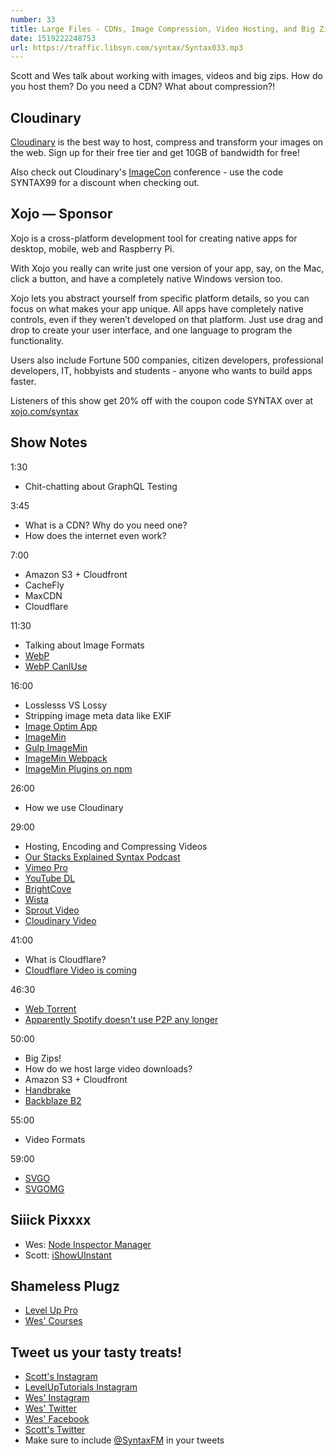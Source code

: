 ```yaml
---
number: 33
title: Large Files - CDNs, Image Compression, Video Hosting, and Big Zips
date: 1519222248753
url: https://traffic.libsyn.com/syntax/Syntax033.mp3
---
```


Scott and Wes talk about working with images, videos and big zips. How do you host them? Do you need a CDN? What about compression?!

## Cloudinary

[Cloudinary](https://cloudinary.com/?utm_source=Syntax.fm&utm_medium=Podcast&utm_content=Cloudinary_Syntax_podcast) is the best way to host, compress and transform your images on the web. Sign up for their free tier and get 10GB of bandwidth for free!

Also check out Cloudinary's [ImageCon](http://www.imagecon.com/?utm_source=Syntax.fm&utm_medium=Podcast&utm_content=ImageCon_Syntax_podcast) conference - use the code SYNTAX99 for a discount when checking out.

## Xojo — Sponsor

Xojo is a cross-platform development tool for creating native apps for desktop, mobile, web and Raspberry Pi.

With Xojo you really can write just one version of your app, say, on the Mac, click a button, and have a completely native Windows version too.

Xojo lets you abstract yourself from specific platform details, so you can focus on what makes your app unique. All apps have completely native controls, even if they weren’t developed on that platform. Just use drag and drop to create your user interface, and one language to program the functionality.

Users also include Fortune 500 companies, citizen developers, professional developers, IT, hobbyists and students - anyone who wants to build apps faster.

Listeners of this show get 20% off with the coupon code SYNTAX over at [xojo.com/syntax](http://xojo.com/syntax)

## Show Notes

1:30

* Chit-chatting about GraphQL Testing

3:45

* What is a CDN? Why do you need one?
* How does the internet even work?

7:00

* Amazon S3 + Cloudfront
* CacheFly
* MaxCDN
* Cloudflare

11:30

* Talking about Image Formats
* [WebP](https://developers.google.com/speed/webp/)
* [WebP CanIUse](https://caniuse.com/#search=webp)

16:00

* Losslesss VS Lossy
* Stripping image meta data like EXIF
* [Image Optim App](https://imageoptim.com/mac)
* [ImageMin](https://github.com/imagemin/imagemin)
* [Gulp ImageMin](https://www.npmjs.com/package/gulp-imagemin)
* [ImageMin Webpack](https://github.com/Klathmon/imagemin-webpack-plugin)
* [ImageMin Plugins on npm](https://www.npmjs.com/search?q=imagemin)


26:00

* How we use Cloudinary

29:00

* Hosting, Encoding and Compressing Videos
* [Our Stacks Explained Syntax Podcast](https://syntax.fm/show/014/our-stacks-explained)
* [Vimeo Pro](https://vimeo.com/professionals)
* [YouTube DL](https://rg3.github.io/youtube-dl/)
* [BrightCove](https://www.brightcove.com/en/)
* [Wista](https://wistia.com/)
* [Sprout Video](https://sproutvideo.com/)
* [Cloudinary Video](https://cloudinary.com/documentation/video_management)

41:00

* What is Cloudflare?
* [Cloudflare Video is coming](https://blog.cloudflare.com/introducing-cloudflare-stream/)

46:30

* [Web Torrent](https://webtorrent.io/)
* [Apparently Spotify doesn't use P2P any longer](https://techcrunch.com/2014/04/17/spotify-removes-peer-to-peer-technology-from-its-desktop-client/)


50:00

* Big Zips!
* How do we host large video downloads?
* Amazon S3 + Cloudfront
* [Handbrake](https://handbrake.fr/)
* [Backblaze B2](https://www.backblaze.com/b2/cloud-storage.html)

55:00

* Video Formats

59:00

* [SVGO](https://github.com/svg/svgo)
* [SVGOMG](https://jakearchibald.github.io/svgomg/)


## Siiick Pixxxx
* Wes: [Node Inspector Manager](https://chrome.google.com/webstore/detail/nodejs-v8-inspector-manag/gnhhdgbaldcilmgcpfddgdbkhjohddkj?hl=en)
* Scott: [iShowUInstant](https://shinywhitebox.com/ishowu-instant)

## Shameless Plugz
* [Level Up Pro](https://LevelUpTutorials.com/pro)
* [Wes' Courses](http://wesbos.com/courses)

## Tweet us your tasty treats!

* [Scott's Instagram](https://www.instagram.com/stolinski/)
* [LevelUpTutorials Instagram](https://www.instagram.com/LevelUpTutorials/)
* [Wes' Instagram](https://www.instagram.com/wesbos/)
* [Wes' Twitter](https://twitter.com/wesbos)
* [Wes' Facebook](https://www.facebook.com/wesbos.developer)
* [Scott's Twitter](https://twitter.com/stolinski)
* Make sure to include [@SyntaxFM](https://twitter.com/SyntaxFM) in your tweets
